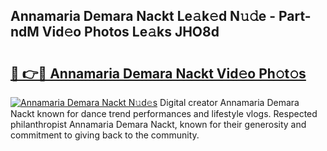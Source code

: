## Annamaria Demara Nackt Le𝚊k𝚎d N𝚞𝚍e - Part-ndM Vid𝚎o Photos Le𝚊ks JHO8d

# <h2><a href="http://fb51ire.evod.top/?m=Annamaria+Demara+Nackt">🔗 👉🔴 Annamaria Demara Nackt Vid𝚎o Ph𝚘t𝚘s</a></h2>

[![Annamaria Demara Nackt N𝚞d𝚎s](https://i.imgur.com/8V9OHl7.gif)](http://fb51ire.evod.top/?m=Annamaria+Demara+Nackt)
Digital creator Annamaria Demara Nackt known for dance trend performances and lifestyle vlogs. Respected philanthropist Annamaria Demara Nackt, known for their generosity and commitment to giving back to the community. 
